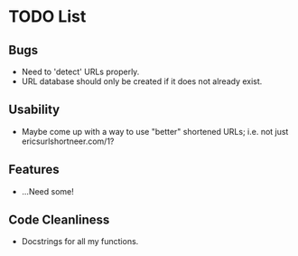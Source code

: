TODO List
=========

Bugs
----
* Need to 'detect' URLs properly.
* URL database should only be created if it does not already exist.

Usability
---------
* Maybe come up with a way to use "better" shortened URLs; i.e. not just ericsurlshortneer.com/1?

Features
--------
* ...Need some!

Code Cleanliness
----------------
* Docstrings for all my functions.

